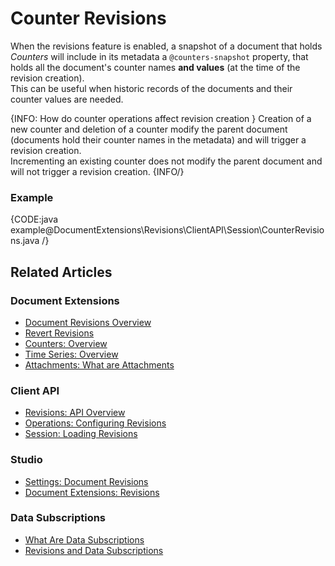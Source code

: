 # Counter Revisions

When the revisions feature is enabled, a snapshot of a document that holds *Counters* will include in its metadata a `@counters-snapshot` property, 
that holds all the document's counter names **and values** (at the time of the revision creation).  
This can be useful when historic records of the documents and their counter values are needed.

{INFO: How do counter operations affect revision creation }
Creation of a new counter and deletion of a counter modify the parent document (documents hold
their counter names in the metadata) and will trigger a revision creation.  
Incrementing an existing counter does not modify the parent document and will not trigger a revision creation.
{INFO/}

### Example

{CODE:java example@DocumentExtensions\Revisions\ClientAPI\Session\CounterRevisions.java /}

## Related Articles

### Document Extensions

* [Document Revisions Overview](../../document-extensions/revisions/overview)  
* [Revert Revisions](../../document-extensions/revisions/revert-revisions)  
* [Counters: Overview](../../document-extensions/counters/overview)
* [Time Series: Overview](../../document-extensions/timeseries/overview)
* [Attachments: What are Attachments](../../document-extensions/attachments/what-are-attachments)

### Client API
* [Revisions: API Overview](../../document-extensions/revisions/client-api/overview)  
* [Operations: Configuring Revisions](../../document-extensions/revisions/client-api/operations/configure-revisions)  
* [Session: Loading Revisions](../../document-extensions/revisions/client-api/session/loading)  

### Studio
* [Settings: Document Revisions](../../studio/database/settings/document-revisions)  
* [Document Extensions: Revisions](../../studio/database/document-extensions/revisions)  

### Data Subscriptions
* [What Are Data Subscriptions](../../client-api/data-subscriptions/what-are-data-subscriptions)  
* [Revisions and Data Subscriptions](../../client-api/data-subscriptions/advanced-topics/subscription-with-revisioning)  
